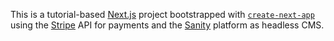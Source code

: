 This is a tutorial-based [Next.js](https://nextjs.org/) project bootstrapped with [`create-next-app`](https://github.com/vercel/next.js/tree/canary/packages/create-next-app) using the [Stripe](https://stripe.com/docs/payments) API for payments and the [Sanity](https://www.sanity.io/) platform as headless CMS.
